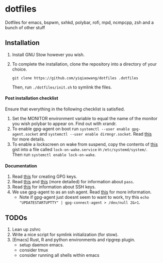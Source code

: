 # dotfiles
Dotfiles for emacs, bspwm, sxhkd, polybar, rofi, mpd, ncmpcpp, zsh and a bunch of other stuff

## Installation
1. Install GNU Stow however you wish.

2. To complete the installation, clone the repository into a directory of your choice.  
   ```
   git clone https://github.com/yiqiaowang/dotfiles .dotfiles
   ```
   Then, run ```./dotfiles/init.sh``` to symlink the files.

#### Post installation checklist
Ensure that everything in the following checklist is satisfied.  
1. Set the MONITOR environment variable to equal the name of the monitor you wish polybar to appear on. Find out with xrandr.
2. To enable gpg-agent on boot run ```systemctl --user enable gpg-agent.socket``` and ```systemctl --user enable dirmngr.socket```. Read [this](https://wiki.archlinux.org/index.php/GnuPG#Start_gpg-agent_with_systemd_user) for more details.
3. To enable a lockscreen on wake from suspend, copy the contents of [this](https://gist.github.com/yiqiaowang/df90ddcb4e7900f626421f505acdce67) gist into a file called ```lock-on-wake.service``` in ```/etc/systemd/system/```. Then run ```systemctl enable lock-on-wake```.

#### Documentation
1. Read [this](https://alexcabal.com/creating-the-perfect-gpg-keypair/) for creating GPG keys.
2. Read [this](https://wiki.archlinux.org/index.php/Pass) and [this](https://sanctum.geek.nz/arabesque/linux-crypto-passwords/) (more detailed) for information about ```pass```.
3. Read [this](https://wiki.archlinux.org/index.php/SSH_keys) for information about SSH keys.
4. We use gpg-agent to as an ssh agent. Read [this](https://wiki.archlinux.org/index.php/GnuPG#SSH_agent) for more information.
   - Note if gpg-agent just doesnt seem to want to work, try this ```echo "UPDATESTARTUPTTY" | gpg-connect-agent > /dev/null 2&>1```.
## TODOs
1. Lean up zshrc
2. Write a nice script for symlink initialization (for stow).
3. [Emacs] Rust, R and python environments and ripgrep plugin.
   - setup daemon emacs.
   - consider tmux
   - consider running all shells within emacs
